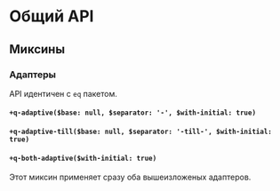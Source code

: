 # Общий API

## Миксины

### Адаптеры

API идентичен с `eq` пакетом.

#### `+q-adaptive($base: null, $separator: '-', $with-initial: true)`

#### `+q-adaptive-till($base: null, $separator: '-till-', $with-initial: true)`

#### `+q-both-adaptive($with-initial: true)`

Этот миксин применяет сразу оба вышеизложеных адаптеров.
